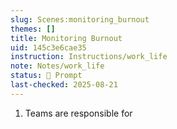 ```yaml
---
slug: Scenes:monitoring_burnout
themes: []
title: Monitoring Burnout
uid: 145c3e6cae35
instruction: Instructions/work_life
note: Notes/work_life
status: 💬 Prompt
last-checked: 2025-08-21
---
```

1. Teams are responsible for
